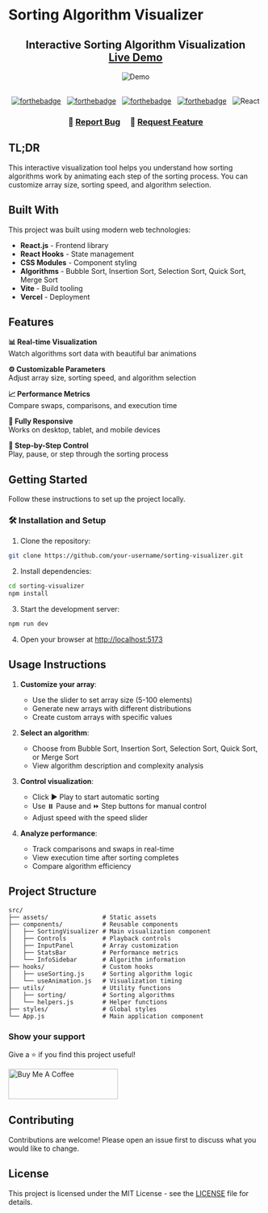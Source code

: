 # Sorting Algorithm Visualizer

<h2 align="center">
  Interactive Sorting Algorithm Visualization<br/>
  <a href="https://your-sorting-visualizer-url.com" target="_blank">Live Demo</a>
</h2>

<div align="center">
  <img alt="Demo" src="./screenshots/sorting-visualizer-demo.gif" />
</div>

<br/>

<center>

[![forthebadge](https://forthebadge.com/images/badges/built-with-love.svg)](https://forthebadge.com) &nbsp;
[![forthebadge](https://forthebadge.com/images/badges/made-with-javascript.svg)](https://forthebadge.com) &nbsp;
[![forthebadge](https://forthebadge.com/images/badges/open-source.svg)](https://forthebadge.com) &nbsp;
[![forthebadge](https://forthebadge.com/images/badges/uses-git.svg)](https://forthebadge.com) &nbsp;
![React](https://img.shields.io/badge/react-%2320232a.svg?style=for-the-badge&logo=react&logoColor=%2361DAFB)

</center>

<h3 align="center">
    🔹
    <a href="https://github.com/your-username/sorting-visualizer/issues">Report Bug</a> &nbsp; &nbsp;
    🔹
    <a href="https://github.com/your-username/sorting-visualizer/issues">Request Feature</a>
</h3>

## TL;DR

This interactive visualization tool helps you understand how sorting algorithms work by animating each step of the sorting process. You can customize array size, sorting speed, and algorithm selection.

## Built With

This project was built using modern web technologies:

- **React.js** - Frontend library
- **React Hooks** - State management
- **CSS Modules** - Component styling
- **Algorithms** - Bubble Sort, Insertion Sort, Selection Sort, Quick Sort, Merge Sort
- **Vite** - Build tooling
- **Vercel** - Deployment

## Features

**📊 Real-time Visualization**  
Watch algorithms sort data with beautiful bar animations

**⚙️ Customizable Parameters**  
Adjust array size, sorting speed, and algorithm selection

**📈 Performance Metrics**  
Compare swaps, comparisons, and execution time

**📱 Fully Responsive**  
Works on desktop, tablet, and mobile devices

**🔁 Step-by-Step Control**  
Play, pause, or step through the sorting process

## Getting Started

Follow these instructions to set up the project locally.

### 🛠 Installation and Setup

1. Clone the repository:
```bash
git clone https://github.com/your-username/sorting-visualizer.git
```

2. Install dependencies:
```bash
cd sorting-visualizer
npm install
```

3. Start the development server:
```bash
npm run dev
```

4. Open your browser at [http://localhost:5173](http://localhost:3000)

## Usage Instructions

1. **Customize your array**:
   - Use the slider to set array size (5-100 elements)
   - Generate new arrays with different distributions
   - Create custom arrays with specific values

2. **Select an algorithm**:
   - Choose from Bubble Sort, Insertion Sort, Selection Sort, Quick Sort, or Merge Sort
   - View algorithm description and complexity analysis

3. **Control visualization**:
   - Click ▶️ Play to start automatic sorting
   - Use ⏸️ Pause and ⏩ Step buttons for manual control
   - Adjust speed with the speed slider

4. **Analyze performance**:
   - Track comparisons and swaps in real-time
   - View execution time after sorting completes
   - Compare algorithm efficiency

## Project Structure

```
src/
├── assets/               # Static assets
├── components/           # Reusable components
│   ├── SortingVisualizer # Main visualization component
│   ├── Controls          # Playback controls
│   ├── InputPanel        # Array customization
│   ├── StatsBar          # Performance metrics
│   └── InfoSidebar       # Algorithm information
├── hooks/                # Custom hooks
│   ├── useSorting.js     # Sorting algorithm logic
│   └── useAnimation.js   # Visualization timing
├── utils/                # Utility functions
│   ├── sorting/          # Sorting algorithms
│   └── helpers.js        # Helper functions
├── styles/               # Global styles
└── App.js                # Main application component
```

### Show your support

Give a ⭐ if you find this project useful!

<a href="https://www.buymeacoffee.com/your-username" target="_blank">
  <img src="https://cdn.buymeacoffee.com/buttons/v2/default-yellow.png" alt="Buy Me A Coffee" height="60px" width="217px">
</a>

## Contributing

Contributions are welcome! Please open an issue first to discuss what you would like to change.

## License

This project is licensed under the MIT License - see the [LICENSE](LICENSE) file for details.